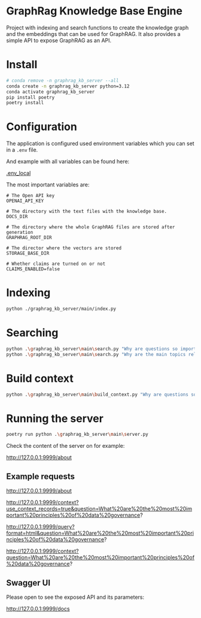 # GraphRag Knowledge Base Engine

Project with indexing and search functions to create the knowledge graph and the embeddings that can be used for GraphRAG.
It also provides a simple API to expose GraphRAG as an API.

# Install

```bash
# conda remove -n graphrag_kb_server --all
conda create -n graphrag_kb_server python=3.12
conda activate graphrag_kb_server
pip install poetry
poetry install
```

# Configuration

The application is configured used environment variables which you can set in a `.env` file.

And example with all variables can be found here:

[.env_local](.env_local)

The most important variables are:

```
# The Open API key
OPENAI_API_KEY

# The directory with the text files with the knowledge base.
DOCS_DIR

# The directory where the whole GraphRAG files are stored after generation
GRAPHRAG_ROOT_DIR

# The director where the vectors are stored
STORAGE_BASE_DIR

# Whether claims are turned on or not
CLAIMS_ENABLED=false
```

# Indexing

```bash
python ./graphrag_kb_server/main/index.py
```

# Searching 

```bash
python .\graphrag_kb_server\main\search.py "Why are questions so important?"
python .\graphrag_kb_server\main\search.py "Why are the main topics related to a healthy enterprise data environment?"
```

# Build context

```bash
python .\graphrag_kb_server\main\build_context.py "Why are questions so important?" 
```

# Running the server

```bash
poetry run python .\graphrag_kb_server\main\server.py
```

Check the content of the server on for example:

http://127.0.0.1:9999/about

## Example requests

http://127.0.0.1:9999/about

http://127.0.0.1:9999/context?use_context_records=true&question=What%20are%20the%20most%20important%20principles%20of%20data%20governance?

http://127.0.0.1:9999/query?format=html&question=What%20are%20the%20most%20important%20principles%20of%20data%20governance?

http://127.0.0.1:9999/context?question=What%20are%20the%20most%20important%20principles%20of%20data%20governance?

## Swagger UI

Please open to see the exposed API and its parameters:

http://127.0.0.1:9999/docs
